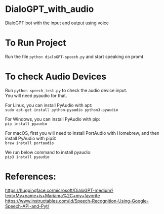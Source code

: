 # DialoGPT_with_audio
DialoGPT bot with the input and output using voice

# To Run Project
Run the file `python dialoGPT-speech.py` and start speaking on promt.

# To check Audio Devices
Run `python speech_test.py` to check the audio device input.\
You will need pyaudio for that.

For Linux, you can install PyAudio with apt:\
`sudo apt-get install python-pyaudio python3-pyaudio`

For Windows, you can install PyAudio with pip:\
`pip install pyaudio`

For macOS, first you will need to install PortAudio with Homebrew, and then install PyAudio with pip3:\
`brew install portaudio`

We run below command to install pyaudio\
`pip3 install pyaudio`


# References:
https://huggingface.co/microsoft/DialoGPT-medium?text=My+name+is+Mariama%2C+my+favorite \
https://www.instructables.com/id/Speech-Recognition-Using-Google-Speech-API-and-Pyt/

